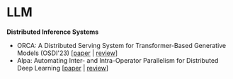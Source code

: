 # LLM

**Distributed Inference Systems**
* ORCA: A Distributed Serving System for Transformer-Based Generative Models (OSDI'23) [[paper](https://www.usenix.org/system/files/osdi22-yu.pdf) | [review]()]
* Alpa: Automating Inter- and Intra-Operator Parallelism for Distributed Deep Learning [[paper](https://www.usenix.org/system/files/osdi22-zheng-lianmin.pdf) | [review]()]
